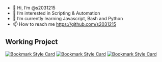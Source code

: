- 👋 Hi, I’m @s2031215
- 👀 I’m interested in Scripting & Automation
- 🌱 I’m currently learning Javascript, Bash and Python
- 📫 How to reach me https://github.com/s2031215

## Working Project
[![Bookmark Style Card](https://svg.bookmark.style/api?url=https://github.com/s2031215/imagekit_GUI_tool&style=horizontal)](https://github.com/s2031215/imagekit_GUI_tool)
[![Bookmark Style Card](https://svg.bookmark.style/api?url=https://github.com/s2031215/PixiJS-Solitaire&style=horizontal)](https://github.com/s2031215/PixiJS-Solitaire)
[![Bookmark Style Card](https://svg.bookmark.style/api?url=https://github.com/s2031215/Go-minesweeper&style=horizontal)](https://github.com/s2031215/Go-minesweeper)
<!---
s2031215/s2031215 is a ✨ special ✨ repository because its `README.md` (this file) appears on your GitHub profile.
You can click the Preview link to take a look at your changes.
--->
